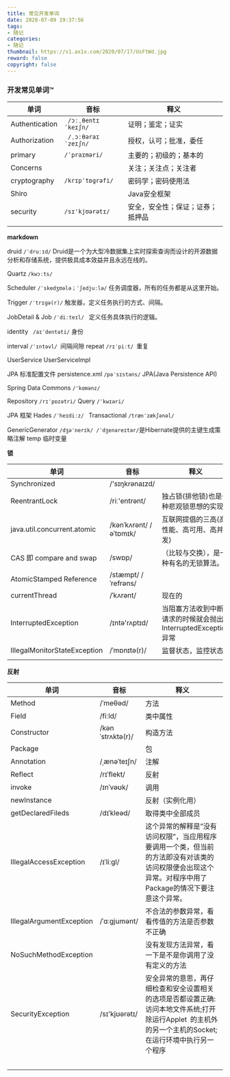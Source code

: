 ```yaml
---
title: 常见开发单词
date: 2020-07-09 19:37:56
tags:
- 随记
categories: 
- 随记
thumbnail: https://s1.ax1x.com/2020/07/17/UsFtWd.jpg
reward: false
copyright: false
---
```

### 开发常见单词™

| 单词  | 音标  | 释义  |
| ------------ | ------------ | ------------ |
|Authentication  | ``` /ɔːˌθentɪˈkeɪʃn/```  | 证明；鉴定；证实  |
|Authorization|``` /ˌɔːθəraɪˈzeɪʃn/```|授权，认可；批准，委任|
|primary|```/ˈpraɪməri/ ```|主要的；初级的；基本的|
|Concerns||关注；关注点；关注者|
|cryptography|```/krɪpˈtɒɡrəfi/``` |密码学；密码使用法|
|Shiro||Java安全框架|
|security| ```/sɪ'kjʊərətɪ/``` | 安全，安全性；保证；证券；抵押品|
||||
  

**markdown** 

druid  ```/ˈdruːɪd/``` Druid是一个为大型冷数据集上实时探索查询而设计的开源数据分析和存储系统，提供极具成本效益并且永远在线的。

Quartz ```/kwɔːts/``` 

Scheduler  ```/ˈskedʒʊələ；ˈʃedjuːlə/```   任务调度器，所有的任务都是从这里开始。

Trigger ```/ˈtrɪɡə(r)/``` 触发器，定义任务执行的方式、间隔。

JobDetail & Job ```/ˈdiːteɪl/ ``` 定义任务具体执行的逻辑。

identity ``` /aɪˈdentəti/``` 身份

interval ```/ˈɪntəvl/ ```间隔间隙 repeat ``` /rɪˈpiːt/  ```重复 

UserService     UserServiceImpl

JPA 标准配置文件 persistence.xml   ```/pəˈsɪstəns/```  JPA(Java Persistence API)  

Spring Data Commons  ```/'kɑmənz/```

Repository ```/rɪˈpɒzətri/```    Query ```/ˈkwɪəri/```

JPA 框架 Hades ```/ˈheɪdiːz/ ```  Transactional ``` /trænˈzækʃənəl/ ```

GenericGenerator  ``` /dʒəˈnerɪk/ /ˈdʒenəreɪtər/ ```是Hibernate提供的主键生成策略注解
temp 临时变量

**锁**

| 单词  | 音标  | 释义  |
| ------------ | ------------ | ------------ |
| Synchronized  | /'sɪŋkrənaɪzd/  |   |
| ReentrantLock  | /riː'entrənt/  | 独占锁(排他锁)也是一种悲观锁思想的实现  |
|  java.util.concurrent.atomic | /kənˈkʌrənt/   /əˈtɒmɪk/  |  互联网提倡的三高(高性能、高可用、高并发)  |
| CAS 即 compare and swap  | /swɒp/  | （比较与交换），是一种有名的无锁算法。  |
| AtomicStamped Reference  | /stæmpt/  /ˈrefrəns/  |   |
| currentThread  |  /ˈkʌrənt/   | 现在的  |
| InterruptedException  | /ɪntə'rʌptɪd/   | 当阻塞方法收到中断请求的时候就会抛出InterruptedException异常  |
| IllegalMonitorStateException  | /ˈmɒnɪtə(r)/  |   监督状态，监控状态 |
|   |   |   |




**反射**

| 单词  | 音标  | 释义  |
| ------------ | ------------ | ------------ |
| Method  | /ˈmeθəd/  | 方法  |
| Field  | /fiːld/  | 类中属性  |
| Constructor  | /kənˈstrʌktə(r)/  | 构造方法  |
| Package  |   |  包 |
| Annotation  | /ˌænəˈteɪʃn/  | 注解  |
| Reflect  | /rɪˈflekt/  | 反射  |
| invoke  | /ɪnˈvəʊk/  | 调用  |
| newInstance   |   | 反射（实例化用）  |
| getDeclaredFileds  | /dɪˈkleəd/  |  取得类中全部成员 |
| IllegalAccessException  | /ɪˈliːɡl/   |  这个异常的解释是”没有访问权限”，当应用程序要调用一个类，但当前的方法即没有对该类的访问权限便会出现这个异常。对程序中用了Package的情况下要注意这个异常。 |
| IllegalArgumentException  |  /ˈɑːɡjumənt/   | 不合法的参数异常，看看传值的方法是否参数不正确 |
| NoSuchMethodException  |   |  没有发现方法异常，看一下是不是你调用了没有定义的方法 |
| SecurityException  |  /sɪ'kjʊərətɪ/   |  安全异常的意思，再仔细检查和安全设置相关的选项是否都设置正确:访问本地文件系统;打开除运行Applet 的主机外的另一个主机的Socket;在运行环境中执行另一个程序 |
|   |   |   |
|   |   |   |
|   |   |   |
|   |   |   |
|   |   |   |
